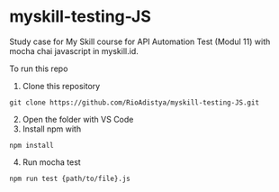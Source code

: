# myskill-testing-JS

Study case for My Skill course for API Automation Test (Modul 11) with mocha chai javascript in myskill.id. 

To run this repo
1. Clone this repository
```
git clone https://github.com/RioAdistya/myskill-testing-JS.git
```
2. Open the folder with VS Code
3. Install npm with
```
npm install
```
4. Run mocha test 
```
npm run test {path/to/file}.js
```
